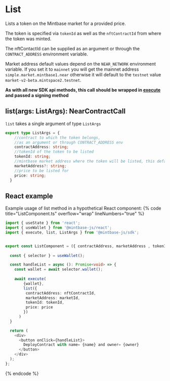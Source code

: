 
# List

Lists a token on the Mintbase market for a provided price.

The token is specified via `tokenId` as well as the `nftContractId` from where the token was minted.

The nftContactId can be supplied as an argument or through the ``CONTRACT_ADDRESS`` environment variable.

Market address default values depend on the `NEAR_NETWORK` environment variable. If you set it to `mainnet` you will get the mainnet address `simple.market.mintbase1.near` otherwise it will default to the `testnet` value `market-v2-beta.mintspace2.testnet`.

**As with all new SDK api methods, this call should be wrapped in [execute](../#execute) and passed a signing method**

## list(args: ListArgs): NearContractCall

`list` takes a single argument of type `ListArgs`

```typescript
export type ListArgs = {
    //contract to which the token belongs, 
    //as an argument or through CONTRACT_ADDRESS env
    contractAddress: string;
    //tokenId of the token to be listed
    tokenId: string;
    //mintbase market address where the token will be listed, this defaults to the correct value depending on the NEAR_NETWORK environment variable
    marketAddress?: string;
    //price to be listed for
    price: string;
  }
```

## React example


Example usage of list method in a hypothetical React component:
{% code title="ListComponent.ts" overflow="wrap" lineNumbers="true" %}

```typescript
import { useState } from 'react';
import { useWallet } from '@mintbase-js/react';
import { execute, list, ListArgs } from '@mintbase-js/sdk';


export const ListComponent = ({ contractAddress, marketAddress , tokenId, price }:ListArgs):JSX.Element => {
  
  const { selector } = useWallet();

  const handleList = async (): Promise<void> => {
    const wallet = await selector.wallet();
    
    await execute(
        {wallet},
        list({
         contractAddress: nftContractId, 
         marketAddress: marketId, 
         tokenId: tokenId, 
         price: price
        })
      )
  }

  return (
    <div>
      <button onClick={handleList}>
        DeployContract with name= {name} and owner= {owner}
      </button>
    </div>
  );
};
```
{% endcode %}